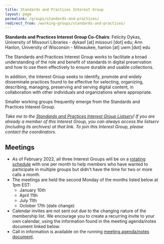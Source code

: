 ```yaml
---
title: Standards and Practices Interest Group
layout: page
permalink: /groups/standards-and-practices/
redirect_from: /working-groups/standards-and-practices/
---
```


**Standards and Practices Interest Group Co-Chairs**: Felicity Dykas, University of Missouri Libraries - dykasf [at] missouri [dot] edu; Ann Hanlon, University of Wisconsin - Milwaukee, hanlon [at] uwm [dot] edu

The Standards and Practices Interest Group works to facilitate a broad understanding of the role and benefit of standards in digital preservation and how to use them effectively to ensure durable and usable collections.

In addition, the Interest Group seeks to identify, promote and widely disseminate practices found to be effective for selecting, organizing, describing, managing, preserving and serving digital content, in collaboration with other individuals and organizations where appropriate.

Smaller working groups frequently emerge from the Standards and Practices Interest Group. 

*Take me to the [Standards and Practices Interest Group Listserv](http://lists.clir.org/cgi-bin/wa?A0=NDSA-STANDARDS)! If you are already a member of this Interest Group, you can always access the listserv (including its archives) at that link. To join this Interest Group, please contact the coordinators.*

## Meetings
  * As of February 2022, all three Interest Groups will be on a [rotating schedule](https://ndsa.org//2022/02/10/scheduling-changes-for-ndsa-interest-groups.html) with one per month to help members who have wanted to participate in multiple groups but didn't have the time for two or more calls a month.  
  * The meetings are held the second Monday of the months listed below at 1pm EST:
    * January 10th
    * April 11th
    * July 11th
    * October 17th (date change)
  * Calendar invites are not sent out due to the changing nature of the membership list.  We encourage you to create a recurring invite to your own calendar, using the information found in the meeting agenda/notes document linked below.
  * Call in information is available on the running [meeting agenda/notes document](https://docs.google.com/document/d/13mvPbJ3bNUDMyvuQHac0YryiRPEnwHQY7Tk_x_e3n4c/edit). 
 
<!--Current activities include:

- Conducting a survey to identify biggest challenges related to preserving video and creating action plans to address the survey results
- Initiating an Email Preservation Interest Group to discuss issues, projects and workflows to preserve email
- Hosting a Digital/Software-Based Art discussion with leading experts in the field
- Continuing a project to improve Wikipedia’s [coverage of digital preservation](http://en.wikipedia.org/wiki/Wikipedia:WikiProject_Digital_Preservation) in general, but particularly in these areas:
  - Digital preservation terms, concepts, theories, strategies and history
  - Standards, best practices and common methods for:
    - Packaging, transferring or modeling digital content
    - Preserving the usability of digital content long-term
    - Encoding and wrapping digital content using file formats, compression schemes, etc.
    - Describing digital content using metadata
  - Preservation repository architecture, operations and policies
  - Certifying the trustworthiness of preservation repositories
  - Related large-scale initiatives

[Who’s Minding the (Data) Store? Results of the NDSA Digital Preservation Staffing Survey](/documents/NDSA-staff-survey-poster-ipres2012.pdf) (PDF). Poster from [iPres2012](http://dci.ischool.utoronto.ca/ipres-2012-ninth-annual-conference-october-1-5-2012-ischool-university-of-toronto-canada/).

### Report: "The Benefits and Risks of the PDF/A-3 File Format for Archival Institutions"

A [report](/documents/NDSA_PDF_A3_report_final022014.pdf) (pdf) created by the Standards and Practices Interest Group that takes a measured look at the costs and benefits of the widespread use of the PDF/A-3 format, especially as it effects content arriving in collecting institutions. It provides background on the technical development of the specification, identifies specific scenarios under which the format might be used and suggests policy prescriptions for collecting institutions to consider. More information in a [2/20/14 blog post](http://blogs.loc.gov/digitalpreservation/2014/02/new-ndsa-report-the-benefits-and-risks-of-the-pdfa-3-file-format-for-archival-institutions/) on the Signal.

### Report: "Staffing for Effective Digital Preservation"

A [report](/documents/NDSA-Staffing-Survey-Report-Final122013.pdf) (pdf) created by the Standards and Practices Interest Group, sharing what the group learned by surveying 85 institutions with a mandate to preserve digital content about how they staffed and organized their preservation functions. More information in a [12/16/13 blog post](http://blogs.loc.gov/digitalpreservation/2013/12/just-released-staffing-for-effective-digital-preservation-an-ndsa-report/) on the Signal.
-->